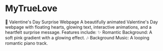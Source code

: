 # MyTrueLove
💖 Valentine's Day Surprise Webpage A beautifully animated Valentine's Day webpage with floating hearts, glowing text, interactive animations, and a heartfelt surprise message. Features include:  ✨ Romantic Background: A soft pink gradient with a glowing effect. 🎶 Background Music: A looping romantic piano track. 
